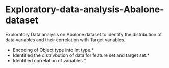 # Exploratory-data-analysis-Abalone-dataset
Exploratory Data analysis on Abalone dataset to identify the distribution of data variables and their correlation with Target variables.
* Encoding of Object type into Int type.*
* Identified the distrivbution of data for feature set and target set.*
* Identified correlation of variables.*
